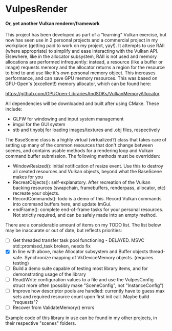 # VulpesRender
#### Or, yet another Vulkan renderer/framework

This project has been developed as part of a "learning" Vulkan exercise, but now has seen use 
in 2 personal projects and a commercial project in my workplace (getting paid to work on my
project, yay!). It attempts to use RAII (where appropriate) to simplify and ease interacting
with the Vulkan API. Elsewhere, like in the allocator subsystem, RAII is not used and memory 
allocations are performed infrequently: instead, a resource (like a buffer or image) requests
memory and the allocator returns a region for the resource to bind to and use like it's own
personal memory object. This increases performance, and can save GPU memory resources. This was 
based on GPU-Open's (excellent!) memory allocator, which can be found here:

https://github.com/GPUOpen-LibrariesAndSDKs/VulkanMemoryAllocator

All dependencies will be downloaded and built after using CMake. These include:

- GLFW for windowing and input system management
- imgui for the GUI system
- stb and tinyobj for loading images/textures and .obj files, respectively

The BaseScene class is a highly virtual (virtualized?) class that takes care of setting up many of
the common resources that don't change between scenes, and contains usable methods for a rendering
loop and Vulkan command buffer submission. The following methods must be overridden:

- WindowResized(): initial notification of resize event. Use this to destroy all created resources and Vulkan objects, beyond what the BaseScene makes for you
- RecreatObjects(): self-explanatory. After recreation of the Vulkan backing resources (swapchain, framebuffers, renderpass, allocator, etc) recreate your objects.
- RecordCommands(): todo is a demo of this. Record Vulkan commands into command buffers here, and update ImGui.
- endFrame(): complete end-of-frame tasks for your personal resources. Not strictly required, and can be safely made into an empty method.

There are a considerable amount of items on my TODO list. The list below may be inaccurate or out of date, but reflects priorities:

- [ ] Get threaded transfer task pool functioning - DELAYED. MSVC std::promised_task broken, needs fix
- [x] In line with above, make Allocator subsystem and Buffer objects thread-safe. Synchronize mapping of VkDeviceMemory objects. (requires testing)
- [ ] Build a demo suite capable of testing most library items, and for demonstrating usage of the library
- [ ] Read/Write configuration values to a file and use the VulpesConfig struct more often (possibly make "SceneConfig", not "InstanceConfig")
- [ ] Improve how descriptor pools are handled: currently have to guess max sets and required resource count upon first init call. Maybe build "requests"?
- [ ] Recover from ValidateMemory() errors

Example code of this library in use can be found in my other projects, in their respective "scenes" folders.
